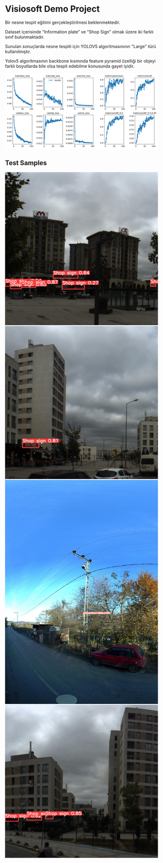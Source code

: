 # Visiosoft Demo Project

Bir nesne tespit eğitimi gerçekleştirilmesi beklenmektedir.

Dataset içerisinde “Information plate” ve “Shop Sign” olmak üzere iki farklı sınıf bulunmaktadır.

Sunulan sonuçlarda nesne tespiti için YOLOV5 algoritmasınının "Large" türü kullanılmıştır.

Yolov5 algoritmasının backbone kısmında feature pyramid özelliği bir objeyi farklı boyutlarda bile olsa tespit edebilme konusunda gayet iyidir. 

<img src="https://github.com/Mehmetzahitangi/demo_project/blob/main/Train_results.png"  title="Train Results">

## Test Samples

<img src="https://github.com/Mehmetzahitangi/demo_project/blob/main/belediye_giris_Panoramic_000089_1162_125-1709_2_jpg.rf.c480b71efdbda4eccffd49714d5854fe.jpg"  title="Sample 1">
<img src="https://github.com/Mehmetzahitangi/demo_project/blob/main/kayasehir_24_Panoramic_000074_1038_106-1888_3_jpg.rf.efcc06bdfa62389215bc3b13e4c25e03.jpg"  title="Sample 2">
<img src="https://github.com/Mehmetzahitangi/demo_project/blob/main/20931_jpeg.rf.fd3edfe32ee75b161f057095a4c8a270.jpg"  title="Sample 3">
<img src="https://github.com/Mehmetzahitangi/demo_project/blob/main/kayasehir_24_Panoramic_000084_1048_116-3289_0_jpg.rf.598cee06fe879dc6f56a682accd74b8e.jpg"  title="Sample 4">
